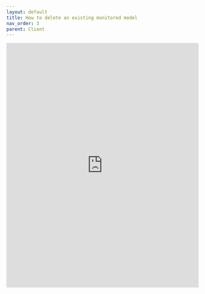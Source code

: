 ```yaml
---
layout: default
title: How to delete an existing monitored model
nav_order: 3
parent: Client
---
```


<iframe src="https://scribehow.com/embed/How_to_delete_an_existing_monitored_model__7FyampevShCtdS3xEIEDfg" width="100%" height="640" allowfullscreen frameborder="0"></iframe>